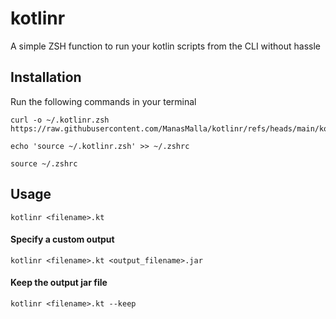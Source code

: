 # kotlinr

A simple ZSH function to run your kotlin scripts from the CLI without hassle

## Installation
Run the following commands in your terminal

```
curl -o ~/.kotlinr.zsh https://raw.githubusercontent.com/ManasMalla/kotlinr/refs/heads/main/kotlinr.sh

echo 'source ~/.kotlinr.zsh' >> ~/.zshrc

source ~/.zshrc
```
## Usage

```kotlinr <filename>.kt```

#### Specify a custom output

```kotlinr <filename>.kt <output_filename>.jar```
#### Keep the output jar file

```kotlinr <filename>.kt --keep```
